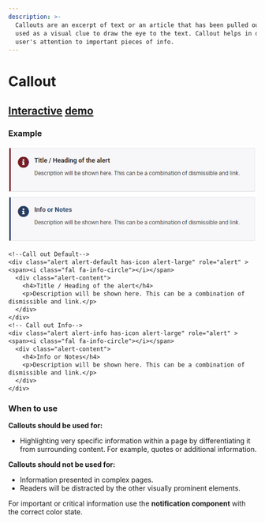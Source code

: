 ```yaml
---
description: >-
  Callouts are an excerpt of text or an article that has been pulled out and
  used as a visual clue to draw the eye to the text. Callout helps in directing 
  user's attention to important pieces of info.
---
```


# Callout

## [Interactive](http://cloud.crimsonlogic.com/2021/website/jds/v1/components.html#callouts-wrapper) [demo](http://cloud.crimsonlogic.com/2021/website/jds/v1/components.html#callouts-wrapper)

### Example

![](../.gitbook/assets/image%20%2835%29.png)

```text
<!--Call out Default-->
<div class="alert alert-default has-icon alert-large" role="alert" > <span><i class="fal fa-info-circle"></i></span>
  <div class="alert-content">
    <h4>Title / Heading of the alert</h4>
    <p>Description will be shown here. This can be a combination of dismissible and link.</p>
  </div>
</div>
<!-- Call out Info-->
<div class="alert alert-info has-icon alert-large" role="alert" > <span><i class="fal fa-info-circle"></i></span>
  <div class="alert-content">
    <h4>Info or Notes</h4>
    <p>Description will be shown here. This can be a combination of dismissible and link.</p>
  </div>
</div>
```

### When to use

**Callouts should be used for:**

* Highlighting very specific information within a page by differentiating it from surrounding content. For example, quotes or additional information.

**Callouts should not be used for:**

* Information presented in complex pages.
* Readers will be distracted by the other visually prominent elements.

For important or critical information use the **notification component** with the correct color state.

